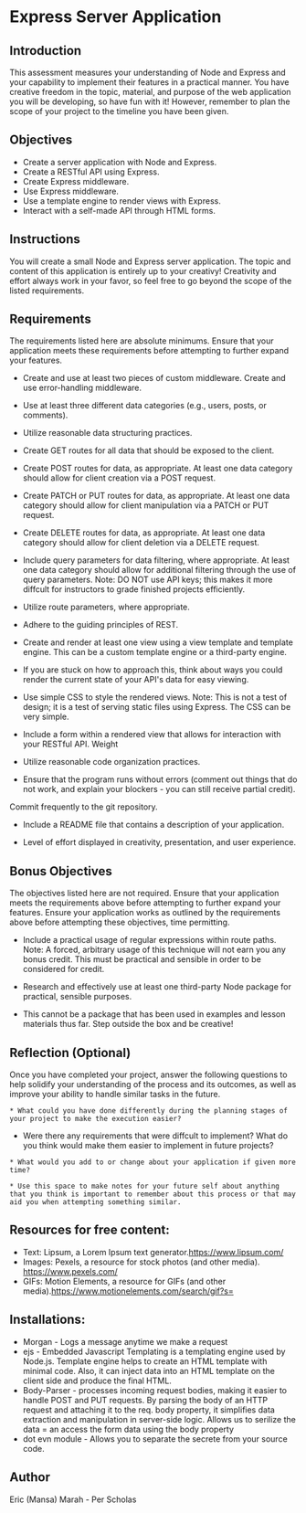 # Express Server Application

## Introduction
This assessment measures your understanding of Node and Express and your capability to implement their features in a practical manner. You have creative freedom in the topic, material, and purpose of the web application you will be developing, so have fun with it! However, remember to plan the scope of your project to the timeline you have been given.

## Objectives
* Create a server application with Node and Express. 
* Create a RESTful API using Express.
* Create Express middleware.
* Use Express middleware.
* Use a template engine to render views with Express. 
* Interact with a self-made API through HTML forms.

## Instructions
You will create a small Node and Express server application. The topic and content of this application is entirely up to your creativy!
Creativity and effort always work in your favor, so feel free to go beyond the scope of the listed requirements.

## Requirements
The requirements listed here are absolute minimums. Ensure that your application meets these requirements before attempting to further expand your features.

* Create and use at least two pieces of custom middleware.
Create and use error-handling middleware.

* Use at least three different data categories (e.g., users, posts, or comments).

* Utilize reasonable data structuring practices.

* Create GET routes for all data that should be exposed to the client.

* Create POST routes for data, as appropriate. At least one data category should allow for client creation via a POST request.

* Create PATCH or PUT routes for data, as appropriate. At least one data category should allow for client manipulation via a PATCH or PUT request.

* Create DELETE routes for data, as appropriate. At least one data category should allow for client deletion via a DELETE request.

* Include query parameters for data filtering, where appropriate. At least one data category should allow for additional filtering through the use of query parameters.
Note: DO NOT use API keys; this makes it more diffcult for instructors to grade finished projects efficiently.

* Utilize route parameters, where appropriate.
 
* Adhere to the guiding principles of REST.

* Create and render at least one view using a view template and template engine. This can be a custom template engine or a third-party engine.

* If you are stuck on how to approach this, think about ways you could render the current state of your API's data for easy viewing.

* Use simple CSS to style the rendered views.
Note: This is not a test of design; it is a test of serving static files using Express. The CSS can be very simple.

* Include a form within a rendered view that allows for interaction with your RESTful API.
Weight

* Utilize reasonable code organization practices.

* Ensure that the program runs without errors (comment out things that do not work, and explain your blockers - you can still receive partial credit).

Commit frequently to the git repository.
* Include a README file that contains a description of your application.

* Level of effort displayed in creativity, presentation, and user experience.

## Bonus Objectives
The objectives listed here are not required. Ensure that your application meets the requirements above before attempting to further expand your features.
Ensure your application works as outlined by the requirements above before attempting these objectives, time permitting.

* Include a practical usage of regular expressions within route paths.
Note: A forced, arbitrary usage of this technique will not earn you any bonus credit. This must be practical and sensible in order to be considered for credit.

* Research and effectively use at least one third-party Node package for practical, sensible purposes.

* This cannot be a package that has been used in examples and lesson materials thus far. Step outside the box and be creative!

## Reflection (Optional)
Once you have completed your project, answer the following questions to help solidify your understanding of the process and its outcomes, as well as improve your ability to handle similar tasks in the future.

    * What could you have done differently during the planning stages of your project to make the execution easier?
       
   * Were there any requirements that were diffcult to implement? What do you think would make them easier to implement in future projects?

    * What would you add to or change about your application if given more time?

    * Use this space to make notes for your future self about anything that you think is important to remember about this process or that may aid you when attempting something similar.

## Resources for free content:
* Text: Lipsum, a Lorem Ipsum text generator.https://www.lipsum.com/
* Images: Pexels, a resource for stock photos (and other media). https://www.pexels.com/
* GIFs: Motion Elements, a resource for GIFs (and other media).https://www.motionelements.com/search/gif?s=


## Installations:
* Morgan -  Logs a message anytime we make a request
* ejs -  Embedded Javascript Templating is a templating engine used by Node.js. Template engine helps to create an HTML template with minimal code. Also, it can inject data into an HTML template on the client side and produce the final HTML.
* Body-Parser - processes incoming request bodies, making it easier to handle POST and PUT requests. By parsing the body of an HTTP request and attaching it to the req. body property, it simplifies data extraction and manipulation in server-side logic. Allows us to serilize the data = an access the form data using the body property
* dot evn module - Allows you to separate the secrete from your source code. 

## Author
Eric (Mansa) Marah - Per Scholas